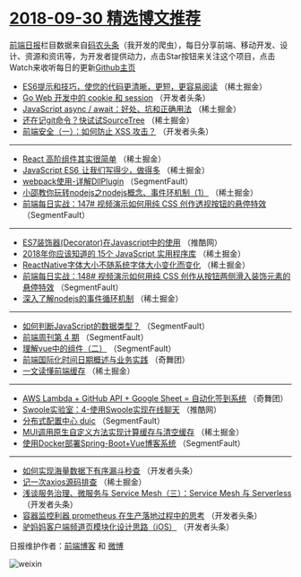 # [2018-09-30 精选博文推荐](http://hao.caibaojian.com/date/2018/09/30)

[前端日报](http://caibaojian.com/c/news)栏目数据来自[码农头条](http://hao.caibaojian.com/)（我开发的爬虫），每日分享前端、移动开发、设计、资源和资讯等，为开发者提供动力，点击Star按钮来关注这个项目，点击Watch来收听每日的更新[Github主页](https://github.com/kujian/frontendDaily)
* [ES6提示和技巧，使您的代码更清晰，更短，更容易阅读](http://hao.caibaojian.com/87817.html) （稀土掘金）
* [Go Web 开发中的 cookie 和 session](http://hao.caibaojian.com/87835.html) （开发者头条）
* [JavaScript async / await：好处、坑和正确用法](http://hao.caibaojian.com/87816.html) （稀土掘金）
* [还在记git命令？快试试SourceTree](http://hao.caibaojian.com/87809.html) （稀土掘金）
* [前端安全（一）：如何防止 XSS 攻击？](http://hao.caibaojian.com/87834.html) （开发者头条）

***
* [React 高阶组件其实很简单](http://hao.caibaojian.com/87807.html) （稀土掘金）
* [JavaScript ES6  让我们写得少，做得多](http://hao.caibaojian.com/87812.html) （稀土掘金）
* [webpack使用-详解DllPlugin](http://hao.caibaojian.com/87789.html) （SegmentFault）
* [小邵教你玩转nodejs之nodejs概念、事件环机制（1）](http://hao.caibaojian.com/87819.html) （稀土掘金）
* [前端每日实战：147# 视频演示如何用纯 CSS 创作透视按钮的悬停特效](http://hao.caibaojian.com/87797.html) （SegmentFault）

***
* [ES7装饰器(Decorator)在Javascript中的使用](http://hao.caibaojian.com/87851.html) （推酷网）
* [2018年你应该知道的 15个 JavaScript 实用程序库](http://hao.caibaojian.com/87820.html) （稀土掘金）
* [ReactNative字体大小不随系统字体大小变化而变化](http://hao.caibaojian.com/87811.html) （稀土掘金）
* [前端每日实战：148# 视频演示如何用纯 CSS 创作从按钮两侧滑入装饰元素的悬停特效](http://hao.caibaojian.com/87790.html) （SegmentFault）
* [深入了解nodejs的事件循环机制](http://hao.caibaojian.com/87815.html) （稀土掘金）

***
* [如何判断JavaScript的数据类型？](http://hao.caibaojian.com/87793.html) （SegmentFault）
* [前端周刊第 4 期](http://hao.caibaojian.com/87786.html) （SegmentFault）
* [理解vue中的组件（二）](http://hao.caibaojian.com/87796.html) （SegmentFault）
* [前端国际化时间日期概述与业务实践](http://hao.caibaojian.com/87853.html) （奇舞团）
* [一文读懂前端缓存](http://hao.caibaojian.com/87813.html) （稀土掘金）

***
* [AWS Lambda + GitHub API + Google Sheet = 自动化签到系统](http://hao.caibaojian.com/87855.html) （奇舞团）
* [Swoole实验室：4-使用Swoole实现在线聊天](http://hao.caibaojian.com/87850.html) （推酷网）
* [分布式配置中心 duic](http://hao.caibaojian.com/87799.html) （SegmentFault）
* [MUI调用原生自定义方法实现计算缓存与清空缓存](http://hao.caibaojian.com/87808.html) （稀土掘金）
* [使用Docker部署Spring-Boot+Vue博客系统](http://hao.caibaojian.com/87801.html) （SegmentFault）

***
* [如何实现海量数据下有序漏斗秒查](http://hao.caibaojian.com/87833.html) （开发者头条）
* [记一次axios源码排查](http://hao.caibaojian.com/87810.html) （稀土掘金）
* [浅谈服务治理、微服务与 Service Mesh（三）：Service Mesh 与 Serverless](http://hao.caibaojian.com/87837.html) （开发者头条）
* [容器监控利器 prometheus 在生产落地过程中的思考](http://hao.caibaojian.com/87838.html) （开发者头条）
* [驴妈妈客户端频道页模块化设计思路（iOS）](http://hao.caibaojian.com/87839.html) （开发者头条）

日报维护作者：[前端博客](http://caibaojian.com/) 和 [微博](http://caibaojian.com/go/weibo)

![weixin](https://user-images.githubusercontent.com/3055447/38468989-651132ac-3b80-11e8-8e6b-15122322a9d7.png)